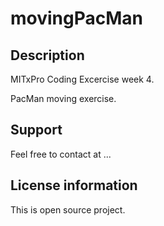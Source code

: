 # movingPacMan

## Description
 MITxPro Coding Excercise week 4.
 <p>PacMan moving exercise.</p>
 
## Support
 Feel free to contact at ...


## License information
This is open source project.
